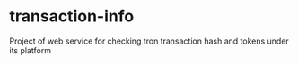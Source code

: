 # transaction-info
Project of web service for checking tron transaction hash and tokens under its platform
